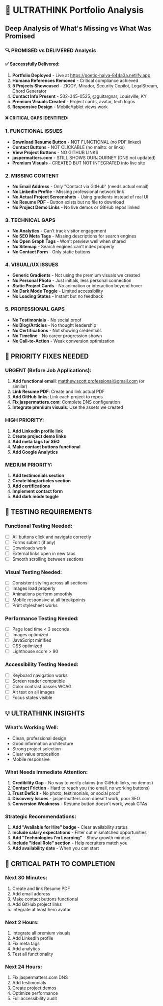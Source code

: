 # 🧠 ULTRATHINK Portfolio Analysis
## Deep Analysis of What's Missing vs What Was Promised

### 🔍 PROMISED vs DELIVERED Analysis

#### ✅ Successfully Delivered:
1. **Portfolio Deployed** - Live at https://poetic-halva-844a3a.netlify.app
2. **Humana References Removed** - Critical compliance achieved
3. **5 Projects Showcased** - ZIGGY, Mirador, Security Copilot, LegalStream, Chord Generator
4. **Contact Info Present** - 502-345-0525, @guitargnar, Louisville, KY
5. **Premium Visuals Created** - Project cards, avatar, tech logos
6. **Responsive Design** - Mobile/tablet views work

#### ❌ CRITICAL GAPS IDENTIFIED:

### 1. **FUNCTIONAL ISSUES**
- **Download Resume Button** - NOT FUNCTIONAL (no PDF linked)
- **Contact Buttons** - NOT CLICKABLE (no mailto: or links)
- **View Project Buttons** - NO GITHUB LINKS
- **jaspermatters.com** - STILL SHOWS OURJOURNEY (DNS not updated)
- **Premium Visuals** - CREATED BUT NOT INTEGRATED into live site

### 2. **MISSING CONTENT**
- **No Email Address** - Only "Contact via GitHub" (needs actual email)
- **No LinkedIn Profile** - Missing professional network link
- **No Actual Project Screenshots** - Using gradients instead of real UI
- **No Resume PDF** - Button exists but no file to download
- **No Project Demo Links** - No live demos or GitHub repos linked

### 3. **TECHNICAL GAPS**
- **No Analytics** - Can't track visitor engagement
- **No SEO Meta Tags** - Missing descriptions for search engines
- **No Open Graph Tags** - Won't preview well when shared
- **No Sitemap** - Search engines can't index properly
- **No Contact Form** - Only static buttons

### 4. **VISUAL/UX ISSUES**
- **Generic Gradients** - Not using the premium visuals we created
- **No Personal Photo** - Just initials, less personal connection
- **Static Project Cards** - No animation or interaction beyond hover
- **No Dark Mode Toggle** - Limited accessibility
- **No Loading States** - Instant but no feedback

### 5. **PROFESSIONAL GAPS**
- **No Testimonials** - No social proof
- **No Blog/Articles** - No thought leadership
- **No Certifications** - Not showing credentials
- **No Timeline** - No career progression shown
- **No Call-to-Action** - Weak conversion optimization

## 🎯 PRIORITY FIXES NEEDED

### URGENT (Before Job Applications):
1. **Add functional email**: matthew.scott.professional@gmail.com (or similar)
2. **Link Resume PDF**: Create and link actual PDF
3. **Add GitHub links**: Link each project to repos
4. **Fix jaspermatters.com**: Complete DNS configuration
5. **Integrate premium visuals**: Use the assets we created

### HIGH PRIORITY:
1. **Add LinkedIn profile link**
2. **Create project demo links**
3. **Add meta tags for SEO**
4. **Make contact buttons functional**
5. **Add Google Analytics**

### MEDIUM PRIORITY:
1. **Add testimonials section**
2. **Create blog/articles section**
3. **Add certifications**
4. **Implement contact form**
5. **Add dark mode toggle**

## 🔬 TESTING REQUIREMENTS

### Functional Testing Needed:
- [ ] All buttons click and navigate correctly
- [ ] Forms submit (if any)
- [ ] Downloads work
- [ ] External links open in new tabs
- [ ] Smooth scrolling between sections

### Visual Testing Needed:
- [ ] Consistent styling across all sections
- [ ] Images load properly
- [ ] Animations perform smoothly
- [ ] Mobile responsive at all breakpoints
- [ ] Print stylesheet works

### Performance Testing Needed:
- [ ] Page load time < 3 seconds
- [ ] Images optimized
- [ ] JavaScript minified
- [ ] CSS optimized
- [ ] Lighthouse score > 90

### Accessibility Testing Needed:
- [ ] Keyboard navigation works
- [ ] Screen reader compatible
- [ ] Color contrast passes WCAG
- [ ] Alt text on all images
- [ ] Focus states visible

## 💡 ULTRATHINK INSIGHTS

### What's Working Well:
- Clean, professional design
- Good information architecture
- Strong project selection
- Clear value proposition
- Mobile responsive

### What Needs Immediate Attention:
1. **Credibility Gap** - No way to verify claims (no GitHub links, no demos)
2. **Contact Friction** - Hard to reach you (no email, no working buttons)
3. **Trust Deficit** - No photo, testimonials, or social proof
4. **Discovery Issues** - jaspermatters.com doesn't work, poor SEO
5. **Conversion Weakness** - Resume button doesn't work, weak CTAs

### Strategic Recommendations:
1. **Add "Available for Hire" badge** - Clear availability status
2. **Include salary expectations** - Filter out mismatched opportunities
3. **Add "Technologies I'm Learning"** - Show growth mindset
4. **Include "Ideal Role" section** - Help recruiters match you
5. **Add availability date** - When you can start

## 🚨 CRITICAL PATH TO COMPLETION

### Next 30 Minutes:
1. Create and link Resume PDF
2. Add email address
3. Make contact buttons functional
4. Add GitHub project links
5. Integrate at least hero avatar

### Next 2 Hours:
1. Integrate all premium visuals
2. Add LinkedIn profile
3. Fix meta tags
4. Add analytics
5. Test all functionality

### Next 24 Hours:
1. Fix jaspermatters.com DNS
2. Add testimonials
3. Create project demos
4. Optimize performance
5. Full accessibility audit